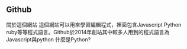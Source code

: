 Github
---

關於這個網站
這個網站可以用來學習編輯程式，裡面包含Javascript Python ruby等等程式語言。Github於2014年創站其中較多人用到的程式語言為Javascript與python
什麼是Python?
